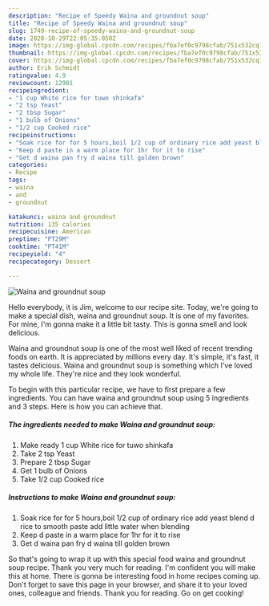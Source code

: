 ```yaml
---
description: "Recipe of Speedy Waina and groundnut soup"
title: "Recipe of Speedy Waina and groundnut soup"
slug: 1749-recipe-of-speedy-waina-and-groundnut-soup
date: 2020-10-29T22:05:35.850Z
image: https://img-global.cpcdn.com/recipes/fba7ef0c9798cfab/751x532cq70/waina-and-groundnut-soup-recipe-main-photo.jpg
thumbnail: https://img-global.cpcdn.com/recipes/fba7ef0c9798cfab/751x532cq70/waina-and-groundnut-soup-recipe-main-photo.jpg
cover: https://img-global.cpcdn.com/recipes/fba7ef0c9798cfab/751x532cq70/waina-and-groundnut-soup-recipe-main-photo.jpg
author: Erik Schmidt
ratingvalue: 4.9
reviewcount: 12901
recipeingredient:
- "1 cup White rice for tuwo shinkafa"
- "2 tsp Yeast"
- "2 tbsp Sugar"
- "1 bulb of Onions"
- "1/2 cup Cooked rice"
recipeinstructions:
- "Soak rice for for 5 hours,boil 1/2 cup of ordinary rice add yeast blend d rice to smooth paste add little water when blending"
- "Keep d paste in a warm place for 1hr for it to rise"
- "Get d waina pan fry d waina till golden brown"
categories:
- Recipe
tags:
- waina
- and
- groundnut

katakunci: waina and groundnut 
nutrition: 135 calories
recipecuisine: American
preptime: "PT29M"
cooktime: "PT41M"
recipeyield: "4"
recipecategory: Dessert

---
```



![Waina and groundnut soup](https://img-global.cpcdn.com/recipes/fba7ef0c9798cfab/751x532cq70/waina-and-groundnut-soup-recipe-main-photo.jpg)

Hello everybody, it is Jim, welcome to our recipe site. Today, we're going to make a special dish, waina and groundnut soup. It is one of my favorites. For mine, I'm gonna make it a little bit tasty. This is gonna smell and look delicious.



Waina and groundnut soup is one of the most well liked of recent trending foods on earth. It is appreciated by millions every day. It's simple, it's fast, it tastes delicious. Waina and groundnut soup is something which I've loved my whole life. They're nice and they look wonderful.


To begin with this particular recipe, we have to first prepare a few ingredients. You can have waina and groundnut soup using 5 ingredients and 3 steps. Here is how you can achieve that.

<!--inarticleads1-->

##### The ingredients needed to make Waina and groundnut soup:

1. Make ready 1 cup White rice for tuwo shinkafa
1. Take 2 tsp Yeast
1. Prepare 2 tbsp Sugar
1. Get 1 bulb of Onions
1. Take 1/2 cup Cooked rice




<!--inarticleads2-->

##### Instructions to make Waina and groundnut soup:

1. Soak rice for for 5 hours,boil 1/2 cup of ordinary rice add yeast blend d rice to smooth paste add little water when blending
1. Keep d paste in a warm place for 1hr for it to rise
1. Get d waina pan fry d waina till golden brown




So that's going to wrap it up with this special food waina and groundnut soup recipe. Thank you very much for reading. I'm confident you will make this at home. There is gonna be interesting food in home recipes coming up. Don't forget to save this page in your browser, and share it to your loved ones, colleague and friends. Thank you for reading. Go on get cooking!

